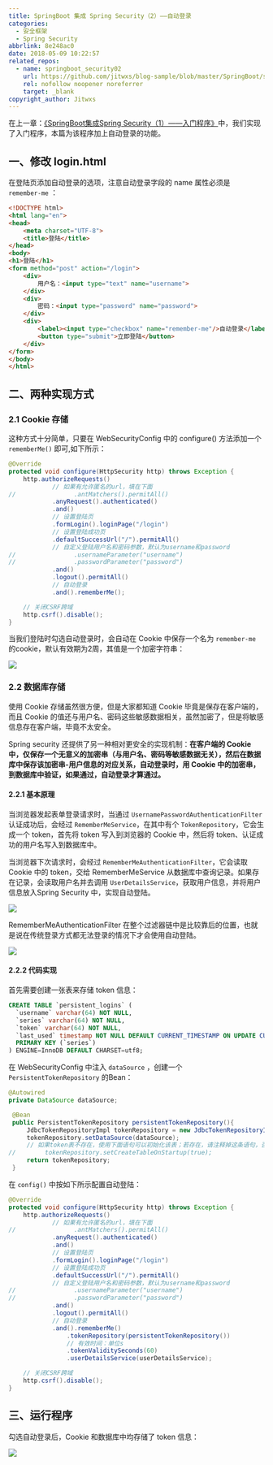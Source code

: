 ```yaml
---
title: SpringBoot 集成 Spring Security（2）——自动登录
categories:
  - 安全框架
  - Spring Security
abbrlink: 8e248ac0
date: 2018-05-09 10:22:57
related_repos:
  - name: springboot_security02
    url: https://github.com/jitwxs/blog-sample/blob/master/SpringBoot/springboot_security/springboot_security02
    rel: nofollow noopener noreferrer
    target: _blank
copyright_author: Jitwxs
---
```


在上一章：[《SpringBoot集成Spring Security（1）——入门程序》](/5f5715e6.html)中，我们实现了入门程序，本篇为该程序加上自动登录的功能。

## 一、修改 login.html

在登陆页添加自动登录的选项，注意自动登录字段的 name 属性必须是 `remember-me` ：

```html login.html
<!DOCTYPE html>
<html lang="en">
<head>
    <meta charset="UTF-8">
    <title>登陆</title>
</head>
<body>
<h1>登陆</h1>
<form method="post" action="/login">
    <div>
        用户名：<input type="text" name="username">
    </div>
    <div>
        密码：<input type="password" name="password">
    </div>
    <div>
        <label><input type="checkbox" name="remember-me"/>自动登录</label>
        <button type="submit">立即登陆</button>
    </div>
</form>
</body>
</html>
```

## 二、两种实现方式

### 2.1 Cookie 存储

这种方式十分简单，只要在 WebSecurityConfig 中的 configure() 方法添加一个 `rememberMe()` 即可,如下所示：

```java
@Override
protected void configure(HttpSecurity http) throws Exception {
    http.authorizeRequests()
            // 如果有允许匿名的url，填在下面
//                .antMatchers().permitAll()
            .anyRequest().authenticated()
            .and()
            // 设置登陆页
            .formLogin().loginPage("/login")
            // 设置登陆成功页
            .defaultSuccessUrl("/").permitAll()
            // 自定义登陆用户名和密码参数，默认为username和password
//                .usernameParameter("username")
//                .passwordParameter("password")
            .and()
            .logout().permitAll()
            // 自动登录
            .and().rememberMe();

    // 关闭CSRF跨域
    http.csrf().disable();
}
```

当我们登陆时勾选自动登录时，会自动在 Cookie 中保存一个名为 `remember-me` 的cookie，默认有效期为2周，其值是一个加密字符串：

![](https://cdn.jsdelivr.net/gh/jitwxs/cdn/blog/posts/201805/20180509100451811.png)

### 2.2 数据库存储

使用 Cookie 存储虽然很方便，但是大家都知道 Cookie 毕竟是保存在客户端的，而且 Cookie 的值还与用户名、密码这些敏感数据相关，虽然加密了，但是将敏感信息存在客户端，毕竟不太安全。

Spring security 还提供了另一种相对更安全的实现机制：**在客户端的 Cookie 中，仅保存一个无意义的加密串（与用户名、密码等敏感数据无关），然后在数据库中保存该加密串-用户信息的对应关系，自动登录时，用 Cookie 中的加密串，到数据库中验证，如果通过，自动登录才算通过。**

#### 2.2.1 基本原理

当浏览器发起表单登录请求时，当通过 `UsernamePasswordAuthenticationFilter` 认证成功后，会经过 `RememberMeService`，在其中有个 `TokenRepository`，它会生成一个 token，首先将 token 写入到浏览器的 Cookie 中，然后将 token、认证成功的用户名写入到数据库中。

当浏览器下次请求时，会经过 `RememberMeAuthenticationFilter`，它会读取 Cookie 中的 token，交给 RememberMeService 从数据库中查询记录。如果存在记录，会读取用户名并去调用 `UserDetailsService`，获取用户信息，并将用户信息放入Spring Security 中，实现自动登陆。

![](https://cdn.jsdelivr.net/gh/jitwxs/cdn/blog/posts/201812/20181202143630639.png)

RememberMeAuthenticationFilter 在整个过滤器链中是比较靠后的位置，也就是说在传统登录方式都无法登录的情况下才会使用自动登陆。

![](https://cdn.jsdelivr.net/gh/jitwxs/cdn/blog/posts/201812/20181202144420871.png)

#### 2.2.2 代码实现

首先需要创建一张表来存储 token 信息：

```sql
CREATE TABLE `persistent_logins` (
  `username` varchar(64) NOT NULL,
  `series` varchar(64) NOT NULL,
  `token` varchar(64) NOT NULL,
  `last_used` timestamp NOT NULL DEFAULT CURRENT_TIMESTAMP ON UPDATE CURRENT_TIMESTAMP,
  PRIMARY KEY (`series`)
) ENGINE=InnoDB DEFAULT CHARSET=utf8;
```

在 WebSecurityConfig 中注入 `dataSource` ，创建一个 `PersistentTokenRepository` 的Bean：

```java
@Autowired
private DataSource dataSource;

 @Bean
 public PersistentTokenRepository persistentTokenRepository(){
     JdbcTokenRepositoryImpl tokenRepository = new JdbcTokenRepositoryImpl();
     tokenRepository.setDataSource(dataSource);
     // 如果token表不存在，使用下面语句可以初始化该表；若存在，请注释掉这条语句，否则会报错。
//        tokenRepository.setCreateTableOnStartup(true);
     return tokenRepository;
 }
```

在 `config()` 中按如下所示配置自动登陆：

```java
@Override
protected void configure(HttpSecurity http) throws Exception {
    http.authorizeRequests()
            // 如果有允许匿名的url，填在下面
//                .antMatchers().permitAll()
            .anyRequest().authenticated()
            .and()
            // 设置登陆页
            .formLogin().loginPage("/login")
            // 设置登陆成功页
            .defaultSuccessUrl("/").permitAll()
            // 自定义登陆用户名和密码参数，默认为username和password
//                .usernameParameter("username")
//                .passwordParameter("password")
            .and()
            .logout().permitAll()
            // 自动登录
            .and().rememberMe()
                .tokenRepository(persistentTokenRepository())
                // 有效时间：单位s
                .tokenValiditySeconds(60)
                .userDetailsService(userDetailsService);

    // 关闭CSRF跨域
    http.csrf().disable();
}
```

## 三、运行程序

勾选自动登录后，Cookie 和数据库中均存储了 token 信息：

![](https://cdn.jsdelivr.net/gh/jitwxs/cdn/blog/posts/201805/20180509102031410.png)
